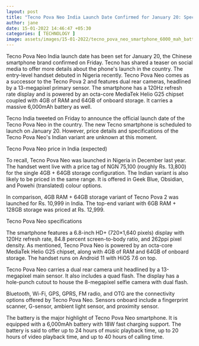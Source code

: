 ```yaml
---
layout: post
title: "Tecno Pova Neo India Launch Date Confirmed for January 20: Specifications"
author: jane 
date: 15-01-2022 14:46:47 +05:30 
categories: [ TECHNOLOGY ] 
image: assets/images/15-01-2022/tecno_pova_neo_smartphone_6000_mah_battery_website_1642157468921.jpg
---
```

Tecno Pova Neo India launch date has been set for January 20, the Chinese smartphone brand confirmed on Friday. Tecno has shared a teaser on social media to offer more details about the phone's launch in the country. ​The entry-level handset debuted in Nigeria recently. Tecno Pova Neo comes as a successor to the Tecno Pova 2 and features dual rear cameras, headlined by a 13-megapixel primary sensor. The smartphone has a 120Hz refresh rate display and is powered by an octa-core MediaTek Helio G25 chipset coupled with 4GB of RAM and 64GB of onboard storage. It carries a massive 6,000mAh battery as well.

Tecno India tweeted on Friday to announce the official launch date of the Tecno Pova Neo in the country. The new Tecno smartphone is scheduled to launch on January 20. However, price details and specifications of the Tecno Pova Neo's Indian variant are unknown at this moment.

Tecno Pova Neo price in India (expected)

To recall, Tecno Pova Neo was launched in Nigeria in December last year. The handset went live with a price tag of NGN 75,100 (roughly Rs. 13,800) for the single 4GB + 64GB storage configuration. The Indian variant is also likely to be priced in the same range. It is offered in Geek Blue, Obsidian, and Powehi (translated) colour options.

In comparison, 4GB RAM + 64GB storage variant of Tecno Pova 2 was launched for Rs. 10,999 in India. The top-end variant with 6GB RAM + 128GB storage was priced at Rs. 12,999.

Tecno Pova Neo specifications

The smartphone features a 6.8-inch HD+ (720×1,640 pixels) display with 120Hz refresh rate, 84.8 percent screen-to-body ratio, and 262ppi pixel density. As mentioned, Tecno Pova Neo is powered by an octa-core MediaTek Helio G25 chipset, along with 4GB of RAM and 64GB of onboard storage. The handset runs on Android 11 with HiOS 7.6 on top.

Tecno Pova Neo carries a dual rear camera unit headlined by a 13-megapixel main sensor. It also includes a quad flash. The display has a hole-punch cutout to house the 8-megapixel selfie camera with dual flash.

Bluetooth, Wi-Fi, GPS, GPRS, FM radio, and OTG are the connectivity options offered by Tecno Pova Neo. Sensors onboard include a fingerprint scanner, G-sensor, ambient light sensor, and proximity sensor.

The battery is the major highlight of Tecno Pova Neo smartphone. It is equipped with a 6,000mAh battery with 18W fast charging support. The battery is said to offer up to 24 hours of music playback time, up to 20 hours of video playback time, and up to 40 hours of calling time.